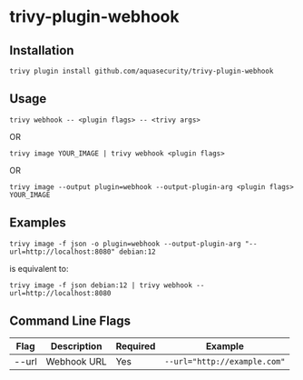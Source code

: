 # trivy-plugin-webhook

## Installation
```shell
trivy plugin install github.com/aquasecurity/trivy-plugin-webhook
```

## Usage
```shell
trivy webhook -- <plugin flags> -- <trivy args>
```

OR

```shell
trivy image YOUR_IMAGE | trivy webhook <plugin flags>
```

OR

```shell
trivy image --output plugin=webhook --output-plugin-arg <plugin flags> YOUR_IMAGE
```

## Examples

```shell
trivy image -f json -o plugin=webhook --output-plugin-arg "--url=http://localhost:8080" debian:12
```

is equivalent to:

```shell
trivy image -f json debian:12 | trivy webhook --url=http://localhost:8080
```

## Command Line Flags

| Flag  | Description | Required | Example                      |
|-------|-------------|----------|------------------------------|
| --url | Webhook URL | Yes      | `--url="http://example.com"` |
